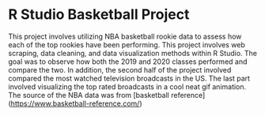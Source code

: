 # R Studio Basketball Project
This project involves utilizing NBA basketball rookie data to assess how each of the top rookies have been performing. This project involves web scraping, data cleaning, and data visualization methods within R Studio.
The goal was to observe how both the 2019 and 2020 classes performed and compare the two. In addition, the second half of the project involved compared the most watched television broadcasts in the US. The last part involved visualizing the top rated broadcasts in a cool neat gif animation. The source of the NBA data was from [basketball reference] (https://www.basketball-reference.com/) 
